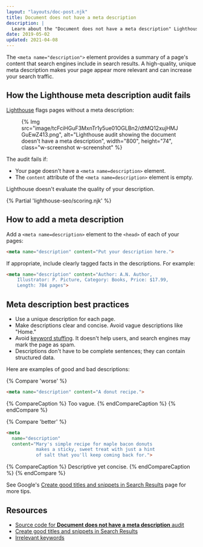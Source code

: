 ```yaml
---
layout: "layouts/doc-post.njk"
title: Document does not have a meta description
description: |
  Learn about the "Document does not have a meta description" Lighthouse audit.
date: 2019-05-02
updated: 2021-04-08
---
```


The `<meta name="description">` element provides a summary of a page's content
that search engines include in search results. A high-quality, unique meta
description makes your page appear more relevant and can increase your search
traffic.

## How the Lighthouse meta description audit fails

[Lighthouse](/docs/lighthouse/overview/) flags pages
without a meta description:

<figure class="w-figure">
  {% Img src="image/tcFciHGuF3MxnTr1y5ue01OGLBn2/dtMQ12xujHMJGuEwZ413.png", alt="Lighthouse audit showing the document doesn't have a meta description", width="800", height="74", class="w-screenshot w-screenshot" %}
</figure>

The audit fails if:
- Your page doesn't have a `<meta name=description>` element.
- The `content` attribute of the `<meta name=description>` element is empty.

Lighthouse doesn't evaluate the quality of your description.

{% Partial 'lighthouse-seo/scoring.njk' %}

## How to add a meta description

Add a `<meta name=description>` element to the `<head>` of each of your pages:

```html
<meta name="description" content="Put your description here.">
```

If appropriate, include clearly tagged facts in the descriptions. For example:

```html
<meta name="description" content="Author: A.N. Author,
    Illustrator: P. Picture, Category: Books, Price: $17.99,
    Length: 784 pages">
```

## Meta description best practices

- Use a unique description for each page.
- Make descriptions clear and concise. Avoid vague descriptions like "Home."
- Avoid [keyword stuffing](https://support.google.com/webmasters/answer/66358).
  It doesn't help users, and search engines may mark the page as spam.
- Descriptions don't have to be complete sentences; they can contain structured
  data.

Here are examples of good and bad descriptions:

{% Compare 'worse' %}
```html
<meta name="description" content="A donut recipe.">
```
{% CompareCaption %}
Too vague.
{% endCompareCaption %}
{% endCompare %}

{% Compare 'better' %}
```html
<meta
  name="description"
  content="Mary's simple recipe for maple bacon donuts
           makes a sticky, sweet treat with just a hint
           of salt that you'll keep coming back for.">
```
{% CompareCaption %}
Descriptive yet concise.
{% endCompareCaption %}
{% endCompare %}

See Google's [Create good titles and snippets in Search Results](https://support.google.com/webmasters/answer/35624#1)
page for more tips.

## Resources

- [Source code for **Document does not have a meta description** audit](https://github.com/GoogleChrome/lighthouse/blob/master/lighthouse-core/audits/seo/meta-description.js)
- [Create good titles and snippets in Search Results](https://support.google.com/webmasters/answer/35624#1)
- [Irrelevant keywords](https://support.google.com/webmasters/answer/66358)
